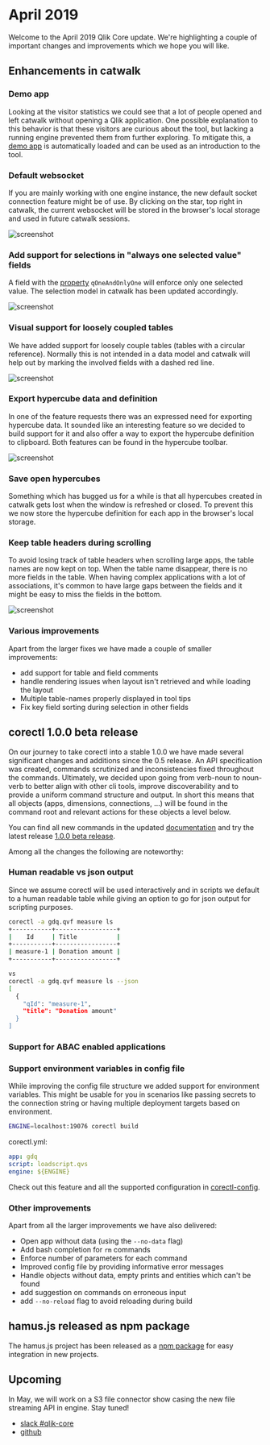 # April 2019

Welcome to the April 2019 Qlik Core update. We're highlighting a couple of important changes and improvements which we
hope you will like.

## Enhancements in catwalk

### Demo app

Looking at the visitor statistics we could see that a lot of people opened and left catwalk without opening a Qlik
application. One possible explanation to this behavior is that these visitors are curious about the tool, but lacking
a running engine prevented them from further exploring. To mitigate this, a
[demo app](https://catwalk.core.qlik.com/?engine_url=wss://apps.core.qlik.com/app/doc/01775889-c700-413f-9b0e-6ba1837c52b0/)
is automatically loaded and can be used as an introduction to the tool.

### Default websocket

If you are mainly working with one engine instance, the new default socket connection feature might be of use.
By clicking on the star, top right in catwalk, the current websocket will be stored in the browser's local storage and
used in future catwalk sessions.

![screenshot](../images/catwalk-default-websocket.png)

### Add support for selections in "always one selected value" fields

A field with the [property](https://core.qlik.com/services/qix-engine/apis/qix/definitions/#nxfieldproperties)
`qOneAndOnlyOne` will enforce only one selected value. The selection model in catwalk has been updated accordingly.

![screenshot](../images/catwalk-field-select-one-value.gif)

### Visual support for loosely coupled tables

We have added support for loosely couple tables (tables with a circular reference). Normally this is not intended in
a data model and catwalk will help out by marking the involved fields with a dashed red line.

![screenshot](../images/catwalk-circular-reference.png)

### Export hypercube data and definition

In one of the feature requests there was an expressed need for exporting hypercube data. It sounded like an
interesting feature so we decided to build support for it and also offer a way to export the hypercube definition to
clipboard. Both features can be found in the hypercube toolbar.

![screenshot](../images/catwalk-export-hypercube.png)

### Save open hypercubes

Something which has bugged us for a while is that all hypercubes created in catwalk gets lost when the window is
refreshed or closed. To prevent this we now store the hypercube definition for each app in the browser's local storage.

### Keep table headers during scrolling

To avoid losing track of table headers when scrolling large apps, the table names are now kept on top. When the table
name disappear, there is no more fields in the table. When having complex applications with a lot of associations, it's
common to have large gaps between the fields and it might be easy to miss the fields in the bottom.

![screenshot](../images/catwalk-scrolling-headers.gif)

### Various improvements

Apart from the larger fixes we have made a couple of smaller improvements:

* add support for table and field comments
* handle rendering issues when layout isn't retrieved and while loading the layout
* Multiple table-names properly displayed in tool tips
* Fix key field sorting during selection in other fields

## corectl 1.0.0 beta release

On our journey to take corectl into a stable 1.0.0 we have made several significant changes and additions since the 0.5
release. An API specification was created, commands scrutinized and inconsistencies fixed throughout the commands.
Ultimately, we decided upon going from verb-noun to noun-verb to better align with other cli tools, improve
discoverability and to provide a uniform command structure and output. In short this means that all objects (apps,
dimensions, connections, ...) will be found in the command root and relevant actions for these objects a level below.

You can find all new commands in the updated
[documentation](https://github.com/qlik-oss/corectl/blob/master/docs/corectl.md) and try the latest release
[1.0.0 beta release](https://github.com/qlik-oss/corectl/releases/tag/v1.0.0-beta.1).

Among all the changes the following are noteworthy:

### Human readable vs json output

Since we assume corectl will be used interactively and in scripts we default to a human readable table while giving an
option to go for json output for scripting purposes.

```bash
corectl -a gdq.qvf measure ls
+-----------+-----------------+
|    Id     | Title           |
+-----------+-----------------+
| measure-1 | Donation amount |
+-----------+-----------------+

vs
corectl -a gdq.qvf measure ls --json
[
  {
    "qId": "measure-1",
    "title": "Donation amount"
  }
]
```

### Support for ABAC enabled applications

### Support environment variables in config file

While improving the config file structure we added support for environment variables. This might be usable for you in
scenarios like passing secrets to the connection string or having multiple deployment targets based on environment.

```bash
ENGINE=localhost:19076 corectl build
```

corectl.yml:

```yaml
app: gdq
script: loadscript.qvs
engine: ${ENGINE}
```

Check out this feature and all the supported configuration in
[corectl-config](https://github.com/qlik-oss/corectl/blob/master/docs/corectl_config.md#corectl-config).

### Other improvements

Apart from all the larger improvements we have also delivered:

* Open app without data (using the `--no-data` flag)
* Add bash completion for `rm` commands
* Enforce number of parameters for each command
* Improved config file by providing informative error messages
* Handle objects without data, empty prints and entities which can't be found
* add suggestion on commands on erroneous input
* add `--no-reload` flag to avoid reloading during build

## hamus.js released as npm package

The hamus.js project has been released as a [npm package](https://www.npmjs.com/package/hamus.js) for easy integration
in new projects.

## Upcoming

In May, we will work on a S3 file connector show casing the new file streaming API in engine. Stay tuned!

* [slack #qlik-core](https://qlik-branch.slack.com/channels/qlik-core)
* [github](https://github.com/qlik-oss)
